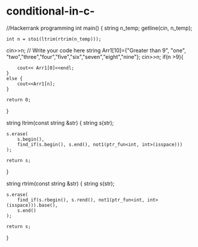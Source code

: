 # conditional-in-c-
//Hackerrank programming
int main()
{
    string n_temp;
    getline(cin, n_temp);

    int n = stoi(ltrim(rtrim(n_temp)));
cin>>n;
    // Write your code here
    string Arr1[10]={"Greater than 9", "one", "two","three","four","five","six","seven","eight","nine"};
    cin>>n;
    if(n >9){
        
        cout<< Arr1[0]<<endl;
    }
    else {
        cout<<Arr1[n];
    }

    return 0;
}

string ltrim(const string &str) {
    string s(str);

    s.erase(
        s.begin(),
        find_if(s.begin(), s.end(), not1(ptr_fun<int, int>(isspace)))
    );

    return s;
}

string rtrim(const string &str) {
    string s(str);

    s.erase(
        find_if(s.rbegin(), s.rend(), not1(ptr_fun<int, int>(isspace))).base(),
        s.end()
    );

    return s;
}
